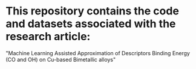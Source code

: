 # This repository contains the code and datasets associated with the research article:
"Machine Learning Assisted Approximation of Descriptors Binding Energy (CO and OH) on Cu-based Bimetallic alloys" 


